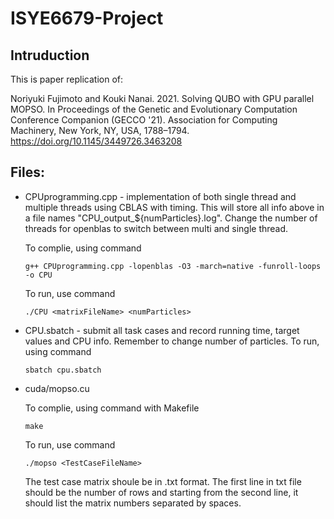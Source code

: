 # ISYE6679-Project
## Intruduction
This is paper replication of:

Noriyuki Fujimoto and Kouki Nanai. 2021. Solving QUBO with GPU parallel MOPSO. In Proceedings of the Genetic and Evolutionary Computation Conference Companion (GECCO '21). Association for Computing Machinery, New York, NY, USA, 1788–1794. https://doi.org/10.1145/3449726.3463208



## Files:


- CPUprogramming.cpp - implementation of both single thread and multiple threads using CBLAS with timing.
  This will store all info above in a file names "CPU_output_${numParticles}.log". Change the number of threads for openblas to switch between multi and single thread.
  
  To complie, using command 
  ```
  g++ CPUprogramming.cpp -lopenblas -O3 -march=native -funroll-loops -o CPU
  ```
  To run, use command
  ```
  ./CPU <matrixFileName> <numParticles>
  ```
  
- CPU.sbatch - submit all task cases and record running time, target values and CPU info. Remember to change number of particles.
  To run, using command
  ```
  sbatch cpu.sbatch
  ```
  
- cuda/mopso.cu
  
  To complie, using command with Makefile
  ```
  make
  ```
  To run, use command
  ```
  ./mopso <TestCaseFileName>
  ```
  The test case matrix shoule be in .txt format. The first line in txt file should be the number of rows and starting from the second line, it should list the matrix numbers separated by spaces.
